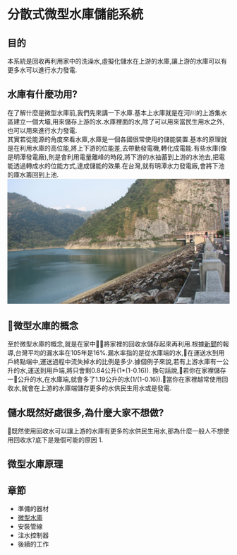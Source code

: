 # 分散式微型水庫儲能系統
## 目的
本系統是回收再利用家中的洗澡水,虛擬化儲水在上游的水庫,讓上游的水庫可以有更多水可以進行水力發電.
## 水庫有什麼功用?
在了解什麼是微型水庫前,我們先來講一下水庫.基本上水庫就是在河川的上游集水區建立一個大壩,用來儲存上游的水.水庫裡面的水,除了可以用來當民生用水之外,也可以用來進行水力發電.     
其實若從能源的角度來看水庫,水庫是一個各國很常使用的儲能裝置.基本的原理就是在利用水庫的高位能,將上下游的位能差,去帶動發電機,轉化成電能.有些水庫(像是明潭發電廠),則是會利用電量離峰的時段,將下游的水抽蓄到上游的水池去,把電能透過轉成水的位能方式,達成儲能的效果.在台灣,就有明潭水力發電廠,會將下池的庫水籌回到上池.        
![](img/Mingtan-Power-Station.jpg)

## 微型水庫的概念
至於微型水庫的概念,就是在家中將家裡的回收水儲存起來再利用.根據[新聞](http://news.ltn.com.tw/news/focus/paper/1150151)的報導,台灣平均的漏水率在105年是16%.漏水率指的是從水庫端的水,在運送水到用戶終點端中,運送過程中流失掉水的比例是多少.據個例子來說,若有上游水庫有一公升的水,運送到用戶端,將只會剩0.84公升(1*(1-0.16)).
換句話說,若你在家裡儲存一公升的水,在水庫端,就會多了1.19公升的水(1/(1-0.16)).當你在家裡越常使用回收水,就會在上游的水庫端儲存更多的水供民生用水或是發電.


## 儲水既然好處很多,為什麼大家不想做?
既然使用回收水可以讓上游的水庫有更多的水供民生用水,那為什麼一般人不想使用回收水?底下是幾個可能的原因
1. 

## 微型水庫原理


## 章節
- 準備的器材
- [微型水庫](./reservoir)
- 安裝管線
- 注水控制器 
- 後續的工作
